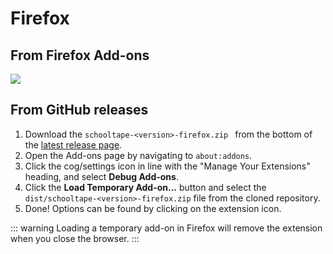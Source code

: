 # Firefox

## From Firefox Add-ons

<a href="https://addons.mozilla.org/en-US/firefox/addon/schooltape/"><img src="https://img.shields.io/badge/Firefox_Add--ons-f5a97f?style=for-the-badge&logo=Firefox-Browser&logoColor=24273a"></a>

## From GitHub releases

1. Download the `schooltape-<version>-firefox.zip ` from the bottom of the [latest release page](https://github.com/schooltape/schooltape/releases/latest).
2. Open the Add-ons page by navigating to `about:addons`.
3. Click the cog/settings icon in line with the "Manage Your Extensions" heading, and select **Debug Add-ons**.
4. Click the **Load Temporary Add-on...** button and select the `dist/schooltape-<version>-firefox.zip` file from the cloned repository.
5. Done! Options can be found by clicking on the extension icon.

::: warning
Loading a temporary add-on in Firefox will remove the extension when you close the browser.
:::

